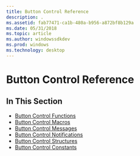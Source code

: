 ```yaml
---
title: Button Control Reference
description: .
ms.assetid: fab77471-ca1b-480a-b956-a872bf8b129a
ms.date: 05/31/2018
ms.topic: article
ms.author: windowssdkdev
ms.prod: windows
ms.technology: desktop
---
```


# Button Control Reference

## In This Section

-   [Button Control Functions](bumper-button-control-reference-functions.md)
-   [Button Control Macros](bumper-button-control-reference-macros.md)
-   [Button Control Messages](bumper-button-control-reference-messages.md)
-   [Button Control Notifications](bumper-button-control-reference-notifications.md)
-   [Button Control Structures](bumper-button-control-reference-structures.md)
-   [Button Control Constants](bumper-button-control-reference-constants.md)

 

 





